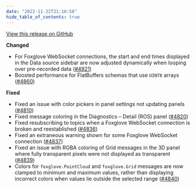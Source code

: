 ```yaml
---
date: "2022-11-22T21:10:58"
hide_table_of_contents: true
---
```

[View this release on GitHub](https://github.com/foxglove/studio/releases/tag/v1.32.0)

**Changed**
- For Foxglove WebSocket connections, the start and end times displayed in the Data source sidebar are now adjusted dynamically when looping over pre-recorded data ([#4821](https://github.com/foxglove/studio/pull/4821))
- Boosted performance for FlatBuffers schemas that use `UINT8` arrays ([#4860](https://github.com/foxglove/studio/pull/4860))

**Fixed**
- Fixed an issue with color pickers in panel settings not updating panels ([#4810](https://github.com/foxglove/studio/pull/4810))
- Fixed message coloring in the Diagnostics – Detail (ROS) panel ([#4820](https://github.com/foxglove/studio/pull/4820))
- Fixed resubscribing to topics when a Foxglove WebSocket connection is broken and reestablished ([#4836](https://github.com/foxglove/studio/pull/4836))
- Fixed an extraneous warning shown for some Foxglove WebSocket connection ([#4837](https://github.com/foxglove/studio/pull/4837))
- Fixed an issue with RGBA coloring of Grid messages in the 3D panel where fully transparent pixels were not displayed as transparent ([#4839](https://github.com/foxglove/studio/pull/4839))
- Colors for `foxglove.PointCloud` and `foxglove.Grid` messages are now clamped to minimum and maximum values, rather than displaying incorrect colors when values lie outside the selected range ([#4840](https://github.com/foxglove/studio/pull/4840))

